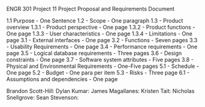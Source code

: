 ENGR 301 Project 11 Project Proposal and Requirements Document

1.1 Purpose - One Sentence
1.2 - Scope - One paragraph
1.3 - Product overview 
    1.3.1 - Product perspective - One page
    1.3.2 - Product functions - One page
    1.3.3 - User characteristics - One page
    1.3.4 - Limitations - One page
3.1 - External interfaces - One page
3.2 - Functions - Seven pages
3.3 - Usability Requirements - One page
3.4 - Performance requirements - One page 
3.5 - Logical database requirements - Three pages
3.6 - Design constraints - One page
3.7 - Software system attributes - Five pages
3.8 - Physical and Environmental Requirements - One-Five pages
5.1 - Schedule - One page
5.2 - Budget - One para per item
5.3 - Risks - Three page 
6.1 - Assumptions and dependencies - One page

Brandon Scott-Hill:
Dylan Kumar: 
James Magallanes:
Kristen Tait: 
Nicholas Snellgrove:
Sean Stevenson: